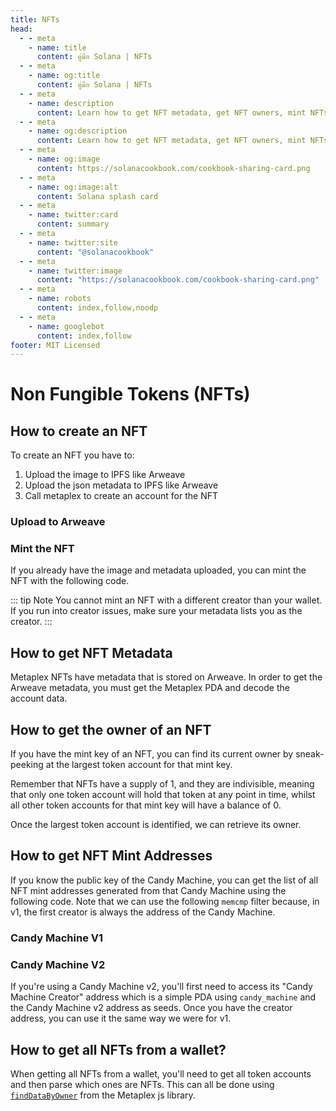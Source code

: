 ```yaml
---
title: NFTs
head:
  - - meta
    - name: title
      content: คู่มือ Solana | NFTs
  - - meta
    - name: og:title
      content: คู่มือ Solana | NFTs
  - - meta
    - name: description
      content: Learn how to get NFT metadata, get NFT owners, mint NFTs on Solana, and more
  - - meta
    - name: og:description
      content: Learn how to get NFT metadata, get NFT owners, mint NFTs on Solana, and more
  - - meta
    - name: og:image
      content: https://solanacookbook.com/cookbook-sharing-card.png
  - - meta
    - name: og:image:alt
      content: Solana splash card
  - - meta
    - name: twitter:card
      content: summary
  - - meta
    - name: twitter:site
      content: "@solanacookbook"
  - - meta
    - name: twitter:image
      content: "https://solanacookbook.com/cookbook-sharing-card.png"
  - - meta
    - name: robots
      content: index,follow,noodp
  - - meta
    - name: googlebot
      content: index,follow
footer: MIT Licensed
---
```


# Non Fungible Tokens (NFTs)

## How to create an NFT

To create an NFT you have to:

1. Upload the image to IPFS like Arweave
2. Upload the json metadata to IPFS like Arweave
3. Call metaplex to create an account for the NFT

### Upload to Arweave

<SolanaCodeGroup>
  <SolanaCodeGroupItem title="TS" active>

  <template v-slot:default>

@[code](@/code/nfts/upload-arweave/upload-arweave.en.ts)

  </template>

  <template v-slot:preview>

@[code](@/code/nfts/upload-arweave/upload-arweave.preview.en.ts)

  </template>

  </SolanaCodeGroupItem>
  <SolanaCodeGroupItem title="Python">
  <template v-slot:default>

@[code](@/code/nfts/upload-arweave/upload-arweave.en.py)

  </template>

  <template v-slot:preview>

@[code](@/code/nfts/upload-arweave/upload-arweave.preview.en.py)

  </template>
  </SolanaCodeGroupItem>
</SolanaCodeGroup>

### Mint the NFT

If you already have the image and metadata uploaded, you can mint
the NFT with the following code.

<SolanaCodeGroup>
  <SolanaCodeGroupItem title="TS" active>

  <template v-slot:default>

@[code](@/code/nfts/mint-nft/mint-nft.en.ts)

  </template>

  <template v-slot:preview>

@[code](@/code/nfts/mint-nft/mint-nft.preview.en.ts)

  </template>

  </SolanaCodeGroupItem>
</SolanaCodeGroup>

::: tip Note
You cannot mint an NFT with a different creator than your wallet.
If you run into creator issues, make sure your metadata lists you
as the creator.
:::

## How to get NFT Metadata

Metaplex NFTs have metadata that is stored on Arweave. In order
to get the Arweave metadata, you must get the Metaplex PDA and
decode the account data.

<SolanaCodeGroup>
  <SolanaCodeGroupItem title="TS" active>

  <template v-slot:default>

@[code](@/code/nfts/get-metadata/get-metadata.en.ts)

  </template>

  <template v-slot:preview>

@[code](@/code/nfts/get-metadata/get-metadata.preview.en.ts)

  </template>

  </SolanaCodeGroupItem>

</SolanaCodeGroup>

## How to get the owner of an NFT

If you have the mint key of an NFT, you can find its current owner
by sneak-peeking at the largest token account for that mint key.

Remember that NFTs have a supply of 1, and they are indivisible,
meaning that only one token account will hold that token at any
point in time, whilst all other token accounts for that mint key will
have a balance of 0.

Once the largest token account is identified, we can retrieve its owner.

<SolanaCodeGroup>
  <SolanaCodeGroupItem title="TS" active>

  <template v-slot:default>

@[code](@/code/nfts/get-owner/get-owner.en.ts)

  </template>

  <template v-slot:preview>

@[code](@/code/nfts/get-owner/get-owner.preview.en.ts)

  </template>

  </SolanaCodeGroupItem>

</SolanaCodeGroup>

## How to get NFT Mint Addresses

If you know the public key of the Candy Machine, you can get the list of all NFT mint addresses generated from that Candy Machine using the following code. Note that we can use the following `memcmp` filter because, in v1, the first creator is always the address of the Candy Machine.

### Candy Machine V1

<SolanaCodeGroup>
<SolanaCodeGroupItem title="TS" active>

  <template v-slot:default>

@[code](@/code/nfts/nfts-mint-addresses/mint-addresses.en.ts)

  </template>

  <template v-slot:preview>

@[code](@/code/nfts/nfts-mint-addresses/mint-addresses-preview.en.ts)

  </template>

  </SolanaCodeGroupItem>

</SolanaCodeGroup>

### Candy Machine V2

If you're using a Candy Machine v2, you'll first need to access its "Candy Machine Creator" address which is a simple PDA using `candy_machine` and the Candy Machine v2 address as seeds. Once you have the creator address, you can use it the same way we were for v1.

<SolanaCodeGroup>
<SolanaCodeGroupItem title="TS" active>

  <template v-slot:default>

@[code](@/code/nfts/nfts-mint-addresses/mint-addresses-v2.en.ts)

  </template>

  <template v-slot:preview>

@[code](@/code/nfts/nfts-mint-addresses/mint-addresses-preview-v2.en.ts)

  </template>

  </SolanaCodeGroupItem>

</SolanaCodeGroup>

## How to get all NFTs from a wallet?

When getting all NFTs from a wallet, you'll need to get all token accounts and then parse which ones are NFTs.
This can all be done using [`findDataByOwner`](https://github.com/metaplex-foundation/js/blob/248b61baf89a69b88f9a461e32b1cbd54a9b0a18/src/programs/metadata/accounts/Metadata.ts#L220-L236) from the Metaplex js library.

<SolanaCodeGroup>
<SolanaCodeGroupItem title="TS" active>

  <template v-slot:default>

@[code](@/code/nfts/get-all-nfts/get-all-nfts.en.ts)

  </template>

  <template v-slot:preview>

@[code](@/code/nfts/get-all-nfts/get-all-nfts.preview.en.ts)

  </template>

  </SolanaCodeGroupItem>
</SolanaCodeGroup>
